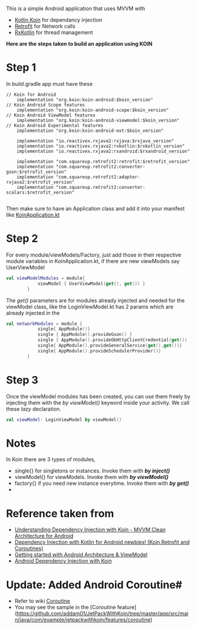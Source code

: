 This is a simple Android application that uses MVVM with 

- [Kotlin Koin](https://github.com/InsertKoinIO/koin) for dependancy injection
- [Retrofit](https://square.github.io/retrofit/) for Network calls
- [RxKotlin](https://github.com/ReactiveX/RxKotlin) for thread management

**Here are the steps taken to build an application using KOIN**

# Step 1 #
In build.gradle app must have these
```
// Koin for Android
    implementation "org.koin:koin-android:$koin_version"
// Koin Android Scope features
    implementation "org.koin:koin-android-scope:$koin_version"
// Koin Android ViewModel features
    implementation "org.koin:koin-android-viewmodel:$koin_version"
// Koin Android Experimental features
    implementation "org.koin:koin-android-ext:$koin_version"

    implementation "io.reactivex.rxjava2:rxjava:$rxjava_version"
    implementation "io.reactivex.rxjava2:rxkotlin:$rxkotlin_version"
    implementation "io.reactivex.rxjava2:rxandroid:$rxandroid_version"
    
    implementation "com.squareup.retrofit2:retrofit:$retrofit_version"
    implementation "com.squareup.retrofit2:converter-gson:$retrofit_version"
    implementation "com.squareup.retrofit2:adapter-rxjava2:$retrofit_version"
    implementation "com.squareup.retrofit2:converter-scalars:$retrofit_version"
    
```

Then make sure to have an Application class and add it into your manifest like [KoinApplication.kt](https://github.com/addam01/JetPackWithKoin/blob/master/app/src/main/java/com/example/jetpackwithkoin/KoinApplication.kt)

# Step 2 #
For every module/viewModels/Factory, just add those in their respective module variables in KoinApplication.kt, if there are new viewModels say UserViewModel

```kotlin
val viewModelModules = module{
            viewModel { UserViewModel(get(), get()) }
        }
```
The *get()* parameters are for modules already injected and needed for the viewModel class, like the LoginViewModel.kt has 2 params which are already injected in the 
```kotlin
val networkModules = module {
            single{ AppModule()}
            single { AppModule().provideGson() }
            single { AppModule().provideOkHttpClientCredential(get()) }
            single{ AppModule().provideGeneralService(get(),get())}
            single{ AppModule().provideSchedulerProvider()}
        }
```

# Step 3 #
Once the viewModel modules has been created, you can use them freely by injecting them with the *by viewModel()* keyword inside your activity. We call these *lazy* declaration.
```kotlin
val viewModel: LoginViewModel by viewModel()
```

# Notes #
In Koin there are 3 types of modules, 
- single{} for singletons or instances. Invoke them with ***by inject()***
- viewModel{} for viewModels. Invoke them with ***by viewModel()***
- factory{} if you need new instance everytime. Invoke them with ***by get()***
- 
# Reference taken from #
- [Understanding Dependency Injection with Koin - MVVM Clean Architecture for Android](https://www.modernietech.com/blog/2019/4/8/mvvm-with-clean-architecture-for-android-part-2-kotlin-clean-code)
- [Dependency Injection with Kotlin for Android newbies! (Koin,Retrofit and Coroutines)](https://medium.com/@w.g.sandaru/dependency-injection-with-kotlin-koin-retrofit-and-coroutines-android-6bcf6d9a907c)
- [Getting started with Android Architecture & ViewModel](https://insert-koin.io/docs/2.0/getting-started/android-viewmodel/)
- [Android Dependency Injection with Koin](https://dev.to/levimoreira/android-dependency-injection-with-koin-i34)

# Update: Added Android Coroutine#
- Refer to wiki [Coroutine](https://github.com/addam01/JetPackWithKoin/wiki/Coroutine)
- You may see the sample in the [Coroutine feature] (https://github.com/addam01/JetPackWithKoin/tree/master/app/src/main/java/com/example/jetpackwithkoin/features/coroutine)
